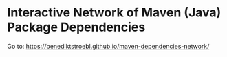 # Interactive Network of Maven (Java) Package Dependencies

Go to: https://benediktstroebl.github.io/maven-dependencies-network/
